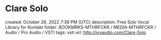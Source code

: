 # Clare Solo

created: October 28, 2022 7:38 PM (UTC)
description: Free Solo Vocal Library for Kontakt
folder: BOOKMRKS-MTHRFCKR / MEDIA-MTHRFCKR / Audio / Pro Audio / VSTI
tags: vsti
url: http://ivyaudio.com/Clare-Solo